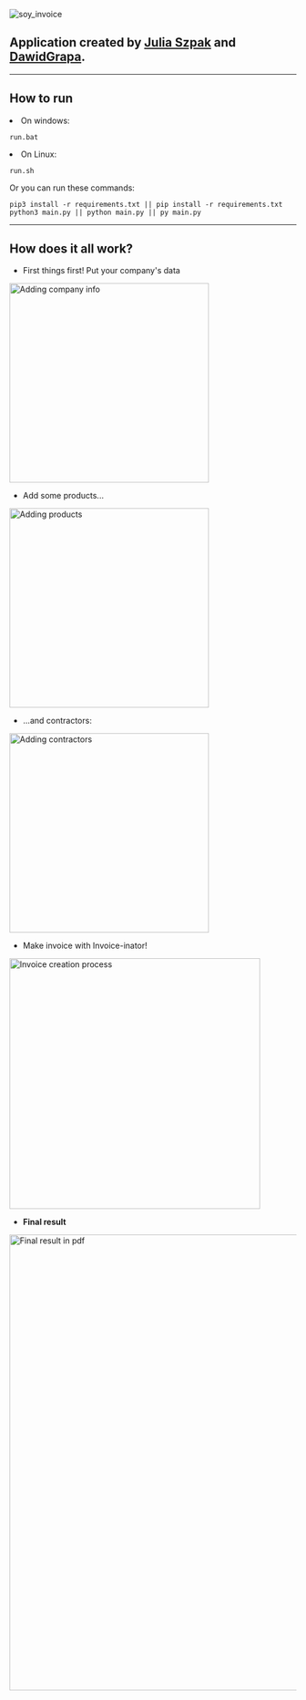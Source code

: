 ![soy_invoice](https://user-images.githubusercontent.com/73083473/120899245-0388ed80-c62f-11eb-90c2-d3751e453ffc.png)
## Application created by [Julia Szpak](https://github.com/xxLucia)  and [DawidGrapa](https://github.com/DawidGrapa).

<hr> 

## How to run
<li>
On windows:
</li>

    run.bat

<li>
On Linux:
</li>

    run.sh

Or you can run these commands:

    pip3 install -r requirements.txt || pip install -r requirements.txt  
    python3 main.py || python main.py || py main.py

<hr>

## How does it all work?
<ul><li>
First things first! Put your company's data<br>
</li></ul>

<img src="https://user-images.githubusercontent.com/72798812/120896209-d6354300-c620-11eb-9528-6b7b37f78231.gif" width=auto height=350px alt="Adding company info">

<ul><li>
Add some products...
</li></ul>

<img src="https://user-images.githubusercontent.com/72798812/120896728-0ed61c00-c623-11eb-9932-19744688c00b.png" width=auto height=350px alt="Adding products">

<ul><li>
...and contractors:
</li></ul>

<img src="https://user-images.githubusercontent.com/72798812/120896802-5e1c4c80-c623-11eb-8492-3e64d764d3e1.png" width=auto height=350px alt="Adding contractors">


<ul><li>
Make invoice with Invoice-inator!
</li></ul>

<img src="https://user-images.githubusercontent.com/72798812/120898584-be16f100-c62b-11eb-8974-f142ffca3d48.gif" width=auto height=440px alt="Invoice creation process">

<ul><li>
<b>Final result</b>
</li></ul>

<img src="https://user-images.githubusercontent.com/72798812/120899034-f5869d00-c62d-11eb-85e4-4f1d7ace35e8.png" width=auto height=800px alt="Final result in pdf">

</li></ul>
